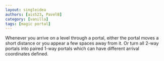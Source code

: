 ```yaml
---
layout: singleidea
authors: [ais523, PavelB]
category: [vanilla]
tags: [magic portal]
---
```

Whenever you arrive on a level through a portal, either the portal moves a short distance or you appear a few spaces away from it. Or turn all 2-way portals into paired 1-way portals which can have different arrival coordinates defined.
